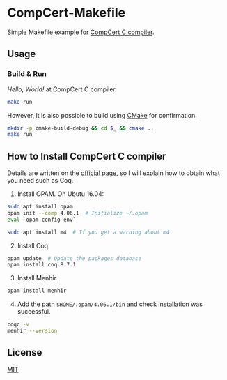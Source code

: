 # CompCert-Makefile
Simple Makefile example for [CompCert C compiler](https://github.com/AbsInt/CompCert).


## Usage
### Build & Run
*Hello, World!* at CompCert C compiler.
```sh
make run
```

However, it is also possible to build using [CMake](https://github.com/Kitware/CMake) for confirmation.
```sh
mkdir -p cmake-build-debug && cd $_ && cmake ..
make run
```


## How to Install CompCert C compiler
Details are written on the [official page](http://compcert.inria.fr/man/manual002.html), so I will explain how to obtain what you need such as Coq.

1. Install OPAM. On Ubutu 16.04:
```sh
sudo apt install opam
opam init --comp 4.06.1  # Initialize ~/.opam
eval `opam config env`

sudo apt install m4  # If you get a warning about m4
```

2. Install Coq.
```sh
opam update  # Update the packages database
opam install coq.8.7.1
```

3. Install Menhir.
```sh
opam install menhir
```

4. Add the path `$HOME/.opam/4.06.1/bin` and check installation was successful.
```sh
coqc -v
menhir --version
```


## License
[MIT](LICENSE)
